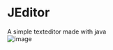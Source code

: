 # JEditor
A simple texteditor made with java<br/>
![image](https://github.com/Tjorven-Liebe/JEditor/assets/32434395/3ad5023a-873d-4b57-aa69-6d9bf633649d)

